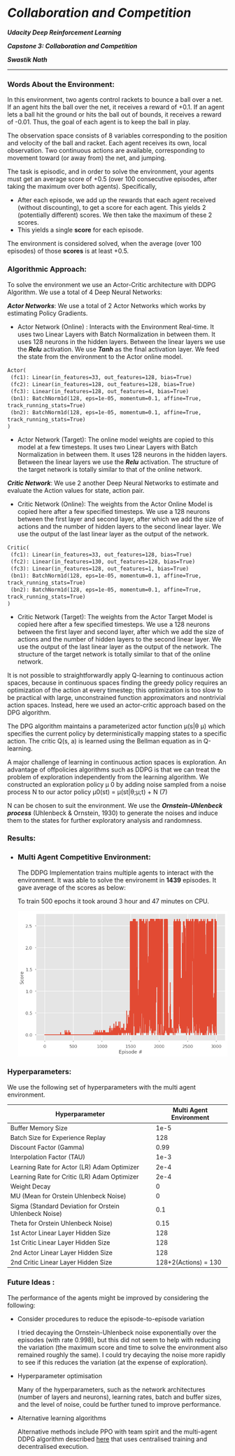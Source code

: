# ***Collaboration and Competition*** 
***Udacity Deep Reinforcement Learning***

***Capstone 3: Collaboration and Competition***

***Swastik Nath***

---

### Words About the Environment:

In this environment, two agents control rackets to bounce a ball over a net. If an agent hits the ball over the net, it receives a reward of +0.1.  If an agent lets a ball hit the ground or hits the ball out of bounds, it receives a reward of -0.01.  Thus, the goal of each agent is to keep the ball in play.

The observation space consists of 8 variables corresponding to the position and velocity of the ball and racket. Each agent receives its own, local observation.  Two continuous actions are available, corresponding to movement toward (or away from) the net, and jumping. 

The task is episodic, and in order to solve the environment, your agents must get an average score of +0.5 (over 100 consecutive episodes, after taking the maximum over both agents). Specifically,

- After each episode, we add up the rewards that each agent received (without discounting), to get a score for each agent. This yields 2 (potentially different) scores. We then take the maximum of these 2 scores.
- This yields a single **score** for each episode.

The environment is considered solved, when the average (over 100 episodes) of those **scores** is at least +0.5.

### Algorithmic Approach:

To solve the environment we use an Actor-Critic architecture with DDPG Algorithm. We use a total of 4 Deep Neural Networks:

***Actor Networks***: We use a total of 2 Actor Networks which works by estimating Policy Gradients.   

 - Actor Network (Online) : Interacts with the Environment Real-time. It uses two Linear Layers with Batch Normalization in between them. It uses 128 neurons in the hidden layers. Between the linear layers we use the ***Relu*** activation. We use ***Tanh*** as the final activation layer. We feed the state from the environment to the Actor online model. 
 ```
 Actor(
  (fc1): Linear(in_features=33, out_features=128, bias=True)
  (fc2): Linear(in_features=128, out_features=128, bias=True)
  (fc3): Linear(in_features=128, out_features=4, bias=True)
  (bn1): BatchNorm1d(128, eps=1e-05, momentum=0.1, affine=True, track_running_stats=True)
  (bn2): BatchNorm1d(128, eps=1e-05, momentum=0.1, affine=True, track_running_stats=True)
)
 ```

 - Actor Network (Target): The online model weights are copied to this model at a few timesteps. It uses two Linear Layers with Batch Normalization in between them. It uses 128 neurons in the hidden layers. Between the linear layers we use the ***Relu*** activation. The structure of the target network is totally similar to that of the online network.


***Critic Network***: We use 2 another Deep Neural Networks to estimate and evaluate the Action values for state, action pair. 

 - Critic Network (Online): The weights from the Actor Online Model is copied here after a few specified timesteps. We use a 128 neurons between the first layer and second layer, after which we add the size of actions and the number of hidden layers to the second linear layer. We use the output of the last linear layer as the output of the network.  
 ```
 Critic(
  (fc1): Linear(in_features=33, out_features=128, bias=True)
  (fc2): Linear(in_features=130, out_features=128, bias=True)
  (fc3): Linear(in_features=128, out_features=1, bias=True)
  (bn1): BatchNorm1d(128, eps=1e-05, momentum=0.1, affine=True, track_running_stats=True)
  (bn2): BatchNorm1d(128, eps=1e-05, momentum=0.1, affine=True, track_running_stats=True)
)
 ```
 - Critic Network (Target):  The weights from the Actor Target Model is copied here after a few specified timesteps. We use a 128 neurons between the first layer and second layer, after which we add the size of actions and the number of hidden layers to the second linear layer. We use the output of the last linear layer as the output of the network. The structure of the target network is totally similar to that of the online network.

 
It is not possible to straightforwardly apply Q-learning to continuous action spaces, because in continuous spaces finding the greedy policy requires an optimization of the action at every timestep; this optimization is too slow to be practical with large, unconstrained function approximators and nontrivial
action spaces. Instead, here we used an actor-critic approach based on the DPG algorithm. 

The DPG algorithm maintains a parameterized actor function µ(s|θ
µ) which specifies the current
policy by deterministically mapping states to a specific action. The critic Q(s, a) is learned using
the Bellman equation as in Q-learning.

A major challenge of learning in continuous action spaces is exploration. An advantage of offpolicies algorithms such as DDPG is that we can treat the problem of exploration independently
from the learning algorithm. We constructed an exploration policy µ
0 by adding noise sampled from a noise process N to our actor policy
µ0(st) = µ(st|θ;µ;t) + N (7)

N can be chosen to suit the environment. We use the ***Ornstein-Uhlenbeck process*** (Uhlenbeck & Ornstein, 1930) to generate the noises and induce them to the states for further exploratory analysis and randomness. 


### Results:

 - ### Multi Agent Competitive Environment:  
   
   The DDPG Implementation trains multiple agents to interact with the environment. It was able to solve the environemt in **1439** episodes. It gave average of the scores as below:
   
   
  
   To train 500 epochs it took around 3 hour and 47 minutes on CPU.

   ![multiple_agent](https://github.com/swastiknath/rl_ud_3/raw/master/episode_graph.png)


### Hyperparameters:
We use the following set of hyperparameters with the multi agent environment. 

| Hyperparameter | Multi Agent Environment |
|----------------|-------------------------|
| Buffer Memory Size |      1e-5       |
| Batch Size for Experience Replay    |    128      |    
| Discount Factor (Gamma)             |        0.99       |
| Interpolation Factor (TAU)          |        1e-3       |
| Learning Rate for Actor (LR) Adam Optimizer      |   2e-4     |
| Learning Rate for Critic (LR) Adam Optimizer    |    2e-4    |
| Weight Decay                |         0             |
| MU (Mean for Orstein Uhlenbeck Noise)   |    0       |
|Sigma (Standard Deviation for Orstein Uhlenbeck Noise)|    0.1            |
|Theta for Orstein Uhlenbeck Noise) |     0.15      |
| 1st Actor Linear Layer Hidden Size | 128 |
| 1st Critic Linear Layer Hidden Size | 128 |
| 2nd Actor Linear Layer Hidden Size |  128 |
| 2nd Critic Linear Layer Hidden Size | 128+2(Actions) = 130 |

### Future Ideas :


The performance of the agents might be improved by considering the following:

- Consider procedures to reduce the episode-to-episode variation
  
  I tried decaying the Ornstein-Uhlenbeck noise exponentially over the episodes (with rate 0.998), but this did not seem to help with reducing the variation (the maximum score and time to solve the environment also remained roughly the same). I could try decaying the noise more rapidly to see if this reduces the variation (at the expense of exploration).

- Hyperparameter optimisation 

  Many of the hyperparameters, such as the network architectures (number of layers and neurons), learning rates, batch and buffer sizes, and the level of noise, could be further tuned to improve performance.

- Alternative learning algorithms

  Alternative methods include PPO with team spirit and the multi-agent DDPG algorithm described [here](https://papers.nips.cc/paper/7217-multi-agent-actor-critic-for-mixed-cooperative-competitive-environments.pdf) that uses centralised training and decentralised execution. 


